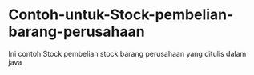 # Contoh-untuk-Stock-pembelian-barang-perusahaan
Ini contoh Stock pembelian stock barang perusahaan yang ditulis dalam java
